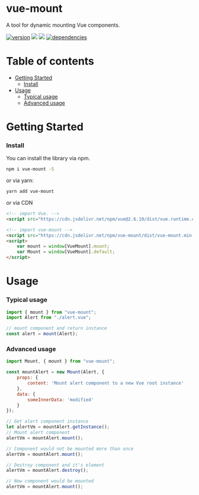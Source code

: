 # vue-mount
A tool for dynamic mounting Vue components.

[![version](https://img.shields.io/npm/v/vue-mount.svg)](https://www.npmjs.com/package/vue-mount)
[![](https://img.shields.io/npm/dt/vue-mount.svg)](https://github.com/CalvinVon/vue-mount)
[![](https://img.shields.io/github/size/CalvinVon/vue-mount/dist/vue-mount.min.js.svg?label=minified%20size)](https://github.com/CalvinVon/vue-mount/blob/master/dist/vue-mount.min.js)
[![dependencies](https://img.shields.io/david/CalvinVon/vue-mount.svg)](https://www.npmjs.com/package/vue-mount)


# Table of contents
- [Getting Started](#Getting-Started)
    - [Install](#Install)
- [Usage](#Usage)
    - [Typical usage](#Typical-usage)
    - [Advanced usage](#Advanced-usage)


# Getting Started
### Install
You can install the library via npm.
```bash
npm i vue-mount -S
```
or via yarn:
```bash
yarn add vue-mount
```

or via CDN
```html
<!-- import Vue. -->
<script src="https://cdn.jsdelivr.net/npm/vue@2.6.10/dist/vue.runtime.common.prod.js"></script>

<!-- import vue-mount -->
<script src="https://cdn.jsdelivr.net/npm/vue-mount/dist/vue-mount.min.js"></script>
<script>
    var mount = window[VueMount].mount;
    var Mount = window[VueMount].default;
</script>
```

# Usage
### Typical usage
```js
import { mount } from "vue-mount";
import Alert from "./alert.vue";

// mount component and return instance
const alert = mount(Alert);
```

### Advanced usage
```js
import Mount, { mount } from "vue-mount";

const mountAlert = new Mount(Alert, {
    props: {
        content: 'Mount alert component to a new Vue root instance'
    },
    data: {
        someInnerData: 'modified'
    }
});

// Get alert component instance
let alertVm = mountAlert.getInstance();
// Mount alert component
alertVm = mountAlert.mount();

// Component would not be mounted more than once
alertVm = mountAlert.mount();

// Destroy component and it's element
alertVm = mountAlert.destroy();

// New component would be mounted
alertVm = mountAlert.mount();
```